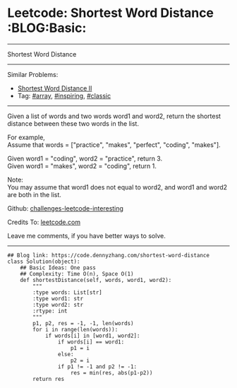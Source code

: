 # Leetcode: Shortest Word Distance     :BLOG:Basic:


---

Shortest Word Distance  

---

Similar Problems:  
-   [Shortest Word Distance II](https://code.dennyzhang.com/shortest-word-distance-ii)
-   Tag: [#array](https://code.dennyzhang.com/tag/array), [#inspiring](https://code.dennyzhang.com/tag/inspiring), [#classic](https://code.dennyzhang.com/tag/classic)

---

Given a list of words and two words word1 and word2, return the shortest distance between these two words in the list.  

For example,  
Assume that words = ["practice", "makes", "perfect", "coding", "makes"].  

Given word1 = "coding", word2 = "practice", return 3.  
Given word1 = "makes", word2 = "coding", return 1.  

Note:  
You may assume that word1 does not equal to word2, and word1 and word2 are both in the list.  

Github: [challenges-leetcode-interesting](https://github.com/DennyZhang/challenges-leetcode-interesting/tree/master/shortest-word-distance)  

Credits To: [leetcode.com](https://leetcode.com/problems/shortest-word-distance/description/)  

Leave me comments, if you have better ways to solve.  

---

    ## Blog link: https://code.dennyzhang.com/shortest-word-distance
    class Solution(object):
        ## Basic Ideas: One pass
        ## Complexity: Time O(n), Space O(1)
        def shortestDistance(self, words, word1, word2):
            """
            :type words: List[str]
            :type word1: str
            :type word2: str
            :rtype: int
            """
            p1, p2, res = -1, -1, len(words)
            for i in range(len(words)):
                if words[i] in [word1, word2]:
                    if words[i] == word1:
                        p1 = i
                    else:
                        p2 = i
                    if p1 != -1 and p2 != -1:
                        res = min(res, abs(p1-p2))
            return res